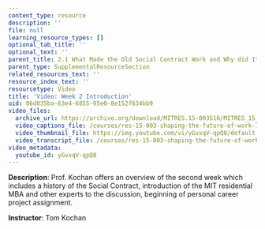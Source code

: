 ```yaml
---
content_type: resource
description: ''
file: null
learning_resource_types: []
optional_tab_title: ''
optional_text: ''
parent_title: 2.1 What Made the Old Social Contract Work and Why did It Break Down?
parent_type: SupplementalResourceSection
related_resources_text: ''
resource_index_text: ''
resourcetype: Video
title: 'Video: Week 2 Introduction'
uid: 06d035ba-63e4-6855-95e0-8e152f634bb9
video_files:
  archive_url: https://archive.org/download/MITRES.15-003S16/MITRES_15_003S16_2-1-1_360p.mp4
  video_captions_file: /courses/res-15-003-shaping-the-future-of-work-15-662x-spring-2016/ec51f304636656ffa2bd88e63a95cb03_yGvxqV-qpQ8.vtt
  video_thumbnail_file: https://img.youtube.com/vi/yGvxqV-qpQ8/default.jpg
  video_transcript_file: /courses/res-15-003-shaping-the-future-of-work-15-662x-spring-2016/97edf3831965a5f3226edd49692ac747_yGvxqV-qpQ8.pdf
video_metadata:
  youtube_id: yGvxqV-qpQ8
---
```


**Description**: Prof. Kochan offers an overview of the second week which includes a history of the Social Contract, introduction of the MIT residential MBA and other experts to the discussion, beginning of personal career project assignment.

**Instructor**: Tom Kochan